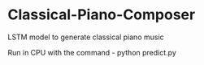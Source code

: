 # Classical-Piano-Composer
LSTM model to generate classical piano music

Run in CPU with the command - python predict.py
